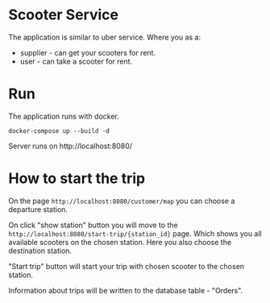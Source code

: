 # Scooter Service

The application is similar to uber service. Where you as a:
* supplier  - can get your scooters for rent.
* user - can take a scooter for rent.

# Run

The application runs with docker.
```
docker-compose up --build -d
```
Server runs on http://localhost:8080/

# How to start the trip

On the page ```http://localhost:8080/customer/map``` you can choose a departure station.  

On click "show station" button you will move to the ```http://localhost:8080/start-trip/{station_id}``` page.
Which shows you all available scooters on the chosen station. Here you also choose the destination station.  

"Start trip" button will start your trip with chosen scooter to the chosen station.

Information about trips will be written to the database table - "Orders".
